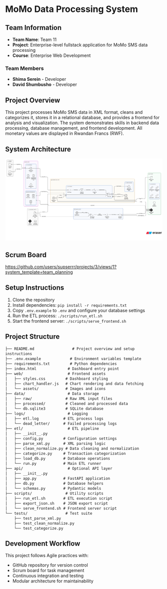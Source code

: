 # MoMo Data Processing System

## Team Information
- **Team Name**: Team 11
- **Project**: Enterprise-level fullstack application for MoMo SMS data processing
- **Course**: Enterprise Web Development

### Team Members
- **Shima Serein** - Developer
- **David Shumbusho** - Developer

## Project Overview
This project processes MoMo SMS data in XML format, cleans and categorizes it, stores it in a relational database, and provides a frontend for analysis and visualization. The system demonstrates skills in backend data processing, database management, and frontend development. All monetary values are displayed in Rwandan Francs (RWF).

## System Architecture
![MoMo Data Processing System Architecture](./web/assets/architecture-diagram.png)

## Scrum Board
https://github.com/users/supserrr/projects/3/views/1?system_template=team_planning

## Setup Instructions
1. Clone the repository
2. Install dependencies: `pip install -r requirements.txt`
3. Copy `.env.example` to `.env` and configure your database settings
4. Run the ETL process: `./scripts/run_etl.sh`
5. Start the frontend server: `./scripts/serve_frontend.sh`

## Project Structure
```
├── README.md                 # Project overview and setup instructions
├── .env.example             # Environment variables template
├── requirements.txt         # Python dependencies
├── index.html              # Dashboard entry point
├── web/                    # Frontend assets
│   ├── styles.css         # Dashboard styling
│   ├── chart_handler.js   # Chart rendering and data fetching
│   └── assets/            # Images and icons
├── data/                   # Data storage
│   ├── raw/               # Raw XML input files
│   ├── processed/         # Cleaned and processed data
│   └── db.sqlite3         # SQLite database
├── logs/                   # Logging
│   ├── etl.log           # ETL process logs
│   └── dead_letter/      # Failed processing logs
├── etl/                    # ETL pipeline
│   ├── __init__.py
│   ├── config.py         # Configuration settings
│   ├── parse_xml.py      # XML parsing logic
│   ├── clean_normalize.py # Data cleaning and normalization
│   ├── categorize.py     # Transaction categorization
│   ├── load_db.py        # Database operations
│   └── run.py            # Main ETL runner
├── api/                    # Optional API layer
│   ├── __init__.py
│   ├── app.py            # FastAPI application
│   ├── db.py             # Database helpers
│   └── schemas.py        # Pydantic models
├── scripts/               # Utility scripts
│   ├── run_etl.sh        # ETL execution script
│   ├── export_json.sh    # JSON export script
│   └── serve_frontend.sh # Frontend server script
└── tests/                 # Test suite
    ├── test_parse_xml.py
    ├── test_clean_normalize.py
    └── test_categorize.py
```

## Development Workflow
This project follows Agile practices with:
- GitHub repository for version control
- Scrum board for task management
- Continuous integration and testing
- Modular architecture for maintainability
